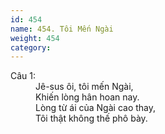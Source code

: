 ```yaml
---
id: 454
name: 454. Tôi Mến Ngài
weight: 454
category: 
---
```

<dl><dt>Câu 1:</dt><dd data-verse="{1}">Jê-sus ôi, tôi mến Ngài, <br/>Khiến lòng hân hoan nay. <br/>Lòng từ ái của Ngài cao thay, <br/>Tôi thật không thế phô bày. </dd></dl>

